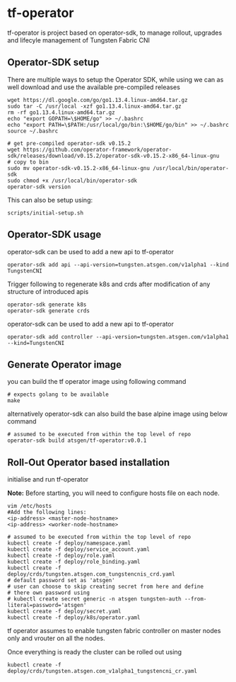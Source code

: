 # tf-operator
tf-operator is project based on operator-sdk, to manage rollout, upgrades and lifecyle management of Tungsten Fabric CNI
## Operator-SDK setup
There are multiple ways to setup the Operator SDK, while using we can as well download and use the available pre-compiled releases
```
wget https://dl.google.com/go/go1.13.4.linux-amd64.tar.gz
sudo tar -C /usr/local -xzf go1.13.4.linux-amd64.tar.gz
rm -rf go1.13.4.linux-amd64.tar.gz
echo "export GOPATH=\$HOME/go" >> ~/.bashrc
echo "export PATH=\$PATH:/usr/local/go/bin:\$HOME/go/bin" >> ~/.bashrc
source ~/.bashrc

# get pre-compiled operator-sdk v0.15.2
wget https://github.com/operator-framework/operator-sdk/releases/download/v0.15.2/operator-sdk-v0.15.2-x86_64-linux-gnu
# copy to bin
sudo mv operator-sdk-v0.15.2-x86_64-linux-gnu /usr/local/bin/operator-sdk
sudo chmod +x /usr/local/bin/operator-sdk
operator-sdk version
```

This can also be setup using:
```
scripts/initial-setup.sh
```

## Operator-SDK usage
operator-sdk can be used to add a new api to tf-operator
```
operator-sdk add api --api-version=tungsten.atsgen.com/v1alpha1 --kind TungstenCNI
```
Trigger following to regenerate k8s and crds after modification of any structure of introduced apis
```
operator-sdk generate k8s
operator-sdk generate crds
```
operator-sdk can be used to add a new api to tf-operator
```
operator-sdk add controller --api-version=tungsten.atsgen.com/v1alpha1 --kind=TungstenCNI
```

## Generate Operator image
you can build the tf operator image using following command
```
# expects golang to be available
make
```
alternatively operator-sdk can also build the base alpine image using below command
```
# assumed to be executed from within the top level of repo
operator-sdk build atsgen/tf-operator:v0.0.1
```

## Roll-Out Operator based installation
initialise and run tf-operator

<b>Note:</b> Before starting, you will need to configure hosts file on each node.
```
vim /etc/hosts
#Add the following lines:
<ip-address> <master-node-hostname>
<ip-address> <worker-node-hostname>
```
```
# assumed to be executed from within the top level of repo
kubectl create -f deploy/namespace.yaml
kubectl create -f deploy/service_account.yaml
kubectl create -f deploy/role.yaml
kubectl create -f deploy/role_binding.yaml
kubectl create -f deploy/crds/tungsten.atsgen.com_tungstencnis_crd.yaml
# default password set as 'atsgen'
# user can choose to skip creating secret from here and define
# there own password using
# kubectl create secret generic -n atsgen tungsten-auth --from-literal=password='atsgen'
kubectl create -f deploy/secret.yaml
kubectl create -f deploy/k8s/operator.yaml
```

tf operator assumes to enable tungsten fabric controller on master nodes only and vrouter on all the nodes.

Once everything is ready the cluster can be rolled out using
```
kubectl create -f deploy/crds/tungsten.atsgen.com_v1alpha1_tungstencni_cr.yaml
```

